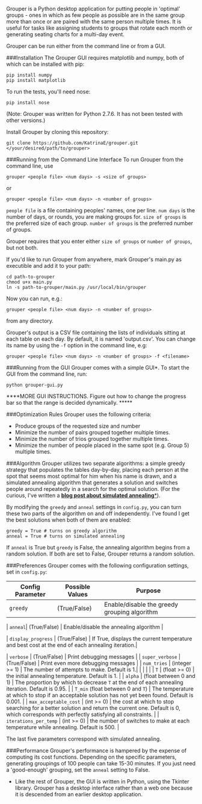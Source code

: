 Grouper is a Python desktop application for putting people
in 'optimal' groups - ones in which as few people as possible
are in the same group more than once or are paired with the
same person multiple times. It is useful for tasks
like assigning students to groups that rotate each month
or generating seating charts for a multi-day event.

Grouper can be run either from the command line
or from a GUI.


###Installation
The Grouper GUI requires matplotlib and numpy,
both of which can be installed with pip:

    pip install numpy
    pip install matplotlib

To run the tests, you'll need nose:

    pip install nose

(Note: Grouper was written for Python 2.7.6. It has not been tested with
other versions.)

Install Grouper by cloning this repository:

    git clone https://github.com/KatrinaE/grouper.git </your/desired/path/to/grouper>


###Running from the Command Line Interface
To run Grouper from the command line, use

    grouper <people file> <num days> -s <size of groups>

or

    grouper <people file> <num days> -n <number of groups>

`people file` is a file containing peoples' names, one per line.
`num days` is the number of days, or rounds, you are making groups for.
`size of groups` is the preferred size of each group.
`number of groups` is the preferred number of groups.

Grouper requires that you enter either `size of groups` or 
`number of groups`, but not both.


If you'd like to run Grouper from anywhere, mark Grouper's main.py
as executible and add it to your path:

    cd path-to-grouper
    chmod u+x main.py
    ln -s path-to-grouper/main.py /usr/local/bin/grouper

Now you can run, e.g.:

    grouper <people file> <num days> -n <number of groups>

from any directory.

Grouper's output is a CSV file containing the 
lists of individuals sitting at each table on each day.
By default, it is named 'output.csv'. You can change its name
by using the `-f` option in the command line, e.g:

    grouper <people file> <num days> -n <number of groups> -f <filename>

###Running from the GUI
Grouper comes with a simple GUI*. To start the GUI from the command line, run:

    python grouper-gui.py

****MORE GUI INSTRUCTIONS. Figure out how to change the progress bar so that the range is decided dynamically. *****


###Optimization Rules
Grouper uses the following criteria:
* Produce groups of the requested size and number
* Minimize the number of pairs grouped together multiple times.
* Minimize the number of trios grouped together multiple times.
* Minimize the number of people placed in the same spot (e.g. Group 5)
  multiple times.

###Algorithm
Grouper utilizes two separate algorithms: a simple greedy
strategy that populates the tables day-by-day, placing 
each person at the spot that seems most optimal for
him when his name is drawn, and a simulated annealing
algorithm that generates a solution and switches people
around repeatedly in a search for the optimal solution.
(For the curious, I've written a [****blog post about simulated
annealing*****](foo)).

By modifying the `greedy` and `anneal` settings in
`config.py`, you can turn these two parts of the algorithm
on and off independently. I've found I get the best solutions
when both of them are enabled:

    greedy = True # turns on greedy algorithm
    anneal = True # turns on simulated annealing

If `anneal` is True but `greedy` is False, the annealing algorithm
begins from a random solution. If both are set to False, Grouper
returns a random solution.

###Preferences
Grouper comes with the following configuration settings, set in
`config.py`:

| Config Parameter | Possible Values | Purpose |
|------------------|-----------------|---------|
| `greedy`         | (True/False)    | Enable/disable the greedy grouping algorithm |

| `anneal`| (True/False) | Enable/disable the annealing algorithm |

| `display_progress` | (True/False) | If True, displays the current 
temperature and best cost at the end of each annealing iteration.|

| `verbose` | (True/False) | Print debugging messages |
| `super_verbose` | (True/False) | Print even more debugging messages |
| `num_tries` | (integer >= 1) | The number of attempts to make. Default is 1.|
|     |              |                                                  |
| `T` | (float >= 0) | the initial annealing temperature. Default is 1. |
| `alpha` | (float between 0 and 1) | The proportion by which to decrease `T`
at the end of each annealing iteration. Default is 0.95. |
| `T_min` (float between 0 and `T`) | The temperature at which to stop if
an acceptable solution has not yet been found. Default is 0.001. |
| `max_acceptable_cost` | (int >= 0) | the cost at which to stop searching for
a better solution and return the current one. Default is 0, which corresponds
with perfectly satisfying all constraints. |
| `iterations_per_temp` | (int >= 0) | the number of switches to make at each
temperature while annealing. Default is 500. |

The last five parameters correspond with simulated annealing.

###Performance
Grouper's performance is hampered by the expense of computing its cost functions.
Depending on the specific parameters, generating groupings of 100 people can take
15-30 minutes. If you just need a 'good-enough' grouping, set the `anneal` setting
to False.

* Like the rest of Grouper, 
the GUI is written in Python, using the Tkinter library. Grouper has a desktop
interface rather than a web one because it is descended from an earlier
desktop application.